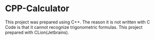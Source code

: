 # CPP-Calculator
This project was prepared using C++. The reason it is not written with C Code is that it cannot recognize trigonometric formulas.
This project prepared with CLion(Jetbrains).
